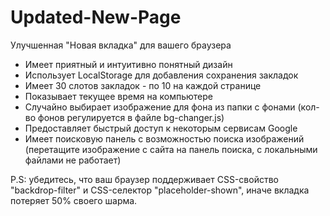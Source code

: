 # Updated-New-Page
Улучшенная "Новая вкладка" для вашего браузера

- Имеет приятный и интуитивно понятный дизайн
- Использует LocalStorage для добавления сохранения закладок
- Имеет 30 слотов закладок - по 10 на каждой странице
- Показывает текущее время на компьютере
- Случайно выбирает изображение для фона из папки с фонами (кол-во фонов регулируется в файле bg-changer.js)
- Предоставляет быстрый доступ к некоторым сервисам Google
- Имеет поисковую панель с возможностью поиска изображений (перетащите изображение с сайта на панель поиска, с локальными файлами не работает)

P.S: убедитесь, что ваш браузер поддерживает CSS-свойство "backdrop-filter" и CSS-селектор "placeholder-shown", иначе вкладка потеряет 50% своего шарма.
